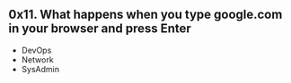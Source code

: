 ## 0x11. What happens when you type google.com in your browser and press Enter

- DevOps
- Network
- SysAdmin
